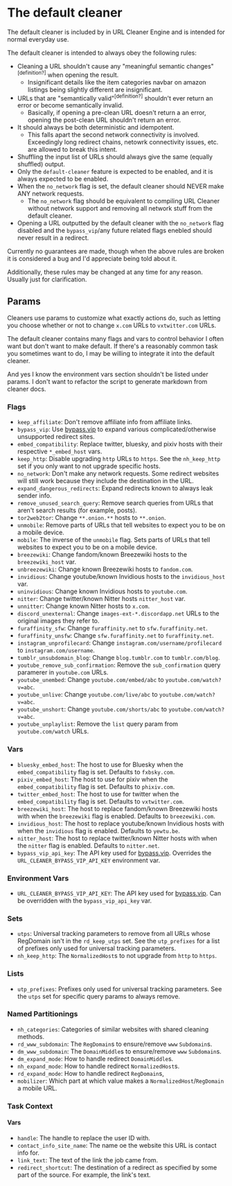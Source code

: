 # The default cleaner

The default cleaner is included by in URL Cleaner Engine and is intended for normal everyday use.

The default cleaner is intended to always obey the following rules:

- Cleaning a URL shouldn't cause any "meaningful semantic changes"<sup>[definition?]</sup> when opening the result.
  - Insignificant details like the item categories navbar on amazon listings being slightly different are insignificant.
- URLs that are "semantically valid"<sup>[definition?]</sup> shouldn't ever return an error or become semantically invalid.
  - Basically, if opening a pre-clean URL doesn't return a an error, opening the post-clean URL shouldn't return an error.
- It should always be both deterministic and idempotent.
  - This falls apart the second network connectivity is involved. Exceedingly long redirect chains, netowrk connectivity issues, etc. are allowed to break this intent.
- Shuffling the input list of URLs should always give the same (equally shuffled) output.
- Only the `default-cleaner` feature is expected to be enabled, and it is always expected to be enabled.
- When the `no_network` flag is set, the default cleaner should NEVER make ANY network requests.
  - The `no_network` flag should be equivalent to compiling URL Cleaner without network support and removing all network stuff from the default cleaner.
- Opening a URL outputted by the default cleaner with the `no_network` flag disabled and the `bypass_vip`/any future related flags enebled should never result in a redirect.

Currently no guarantees are made, though when the above rules are broken it is considered a bug and I'd appreciate being told about it.

Additionally, these rules may be changed at any time for any reason. Usually just for clarification.

## Params

Cleaners use params to customize what exactly actions do, such as letting you choose whether or not to change `x.com` URLs to `vxtwitter.com` URLs.

The default cleaner contains many flags and vars to control behavior I often want but don't want to make default. If there's a reasonably common task you sometimes want to do, I may be willing to integrate it into the default cleaner.

And yes I know the environment vars section shouldn't be listed under params. I don't want to refactor the script to generate markdown from cleaner docs.

<!--cmd scripts/gen-docs.py-->
### Flags

- `keep_affiliate`: Don't remove affiliate info from affiliate links.
- `bypass_vip`: Use [bypass.vip](https://bypass.vip) to expand various complicated/otherwise unsupported redirect sites.
- `embed_compatibility`: Replace twitter, bluesky, and pixiv hosts with their respective `*_embed_host` vars.
- `keep_http`: Disable upgrading `http` URLs to `https`. See the `nh_keep_http` set if you only want to not upgrade specific hosts.
- `no_network`: Don't make any network requests. Some redirect websites will still work because they include the destination in the URL.
- `expand_dangerous_redirects`: Expand redirects known to always leak sender info.
- `remove_unused_search_query`: Remove search queries from URLs that aren't search results (for example, posts).
- `tor2web2tor`: Change `**.onion.**` hosts to `**.onion`.
- `unmobile`: Remove parts of URLs that tell websites to expect you to be on a mobile device.
- `mobile`: The inverse of the `unmobile` flag. Sets parts of URLs that tell websites to expect you to be on a mobile device.
- `breezewiki`: Change fandom/known Breezewiki hosts to the `breezewiki_host` var.
- `unbreezewiki`: Change known Breezewiki hosts to `fandom.com`.
- `invidious`: Change youtube/known Invidious hosts to the `invidious_host` var.
- `uninvidious`: Change known Invidious hosts to `youtube.com`.
- `nitter`: Change twitter/known Nitter hosts `nitter_host` var.
- `unnitter`: Change known Nitter hosts to `x.com`.
- `discord_unexternal`: Change `images-ext-*.discordapp.net` URLs to the original images they refer to.
- `furaffinity_sfw`: Change `furaffinity.net` to `sfw.furaffinity.net`.
- `furaffinity_unsfw`: Change `sfw.furaffinity.net` to `furaffinity.net`.
- `instagram_unprofilecard`: Change `instagram.com/username/profilecard` to `instagram.com/username`.
- `tumblr_unsubdomain_blog`: Change `blog.tumblr.com` to `tumblr.com/blog`.
- `youtube_remove_sub_confirmation`: Remove the `sub_confirmation` query paramerer in `youtube.com` URLs.
- `youtube_unembed`: Change `youtube.com/embed/abc` to `youtube.com/watch?v=abc`.
- `youtube_unlive`: Change `youtube.com/live/abc` to `youtube.com/watch?v=abc`.
- `youtube_unshort`: Change `youtube.com/shorts/abc` to `youtube.com/watch?v=abc`.
- `youtube_unplaylist`: Remove the `list` query param from `youtube.com/watch` URLs.

### Vars

- `bluesky_embed_host`: The host to use for Bluesky when the `embed_compatibility` flag is set. Defaults to `fxbsky.com`.
- `pixiv_embed_host`: The host to use for pixiv when the `embed_compatibility` flag is set. Defaults to `phixiv.com`.
- `twitter_embed_host`: The host to use for twitter when the `embed_compatibility` flag is set. Defaults to `vxtwitter.com`.
- `breezewiki_host`: The host to replace fandom/known Breezewiki hosts with when the `breezewiki` flag is enabled. Defaults to `breezewiki.com`.
- `invidious_host`: The host to replace youtube/known Invidious hosts with when the `invidious` flag is enabled. Defaults to `yewtu.be`.
- `nitter_host`: The host to replace twitter/known Nitter hosts with when the `nitter` flag is enabled. Defaults to `nitter.net`.
- `bypass_vip_api_key`: The API key used for [bypass.vip](https://bypass.vip). Overrides the `URL_CLEANER_BYPASS_VIP_API_KEY` environment var.

### Environment Vars

- `URL_CLEANER_BYPASS_VIP_API_KEY`: The API key used for [bypass.vip](https://bypass.vip). Can be overridden with the `bypass_vip_api_key` var.

### Sets

- `utps`: Universal tracking parameters to remove from all URLs whose RegDomain isn't in the `rd_keep_utps` set. See the `utp_prefixes` for a list of prefixes only used for universal tracking parameters.
- `nh_keep_http`: The `NormalizedHost`s to not upgrade from `http` to `https`.

### Lists

- `utp_prefixes`: Prefixes only used for universal tracking parameters. See the `utps` set for specific query params to always remove.

### Named Partitionings

- `nh_categories`: Categories of similar websites with shared cleaning methods.
- `rd_www_subdomain`: The `RegDomain`s to ensure/remove `www` `Subdomain`s.
- `dm_www_subdomain`: The `DomainMiddle`s to ensure/remove `www` `Subdomain`s.
- `dm_expand_mode`: How to handle redirect `DomainMiddle`s.
- `nh_expand_mode`: How to handle redirect `NormalizedHost`s.
- `rd_expand_mode`: How to handle redirect `RegDomain`s,
- `mobilizer`: Which part at which value makes a `NormalizedHost`/`RegDomain` a mobile URL.

### Task Context

#### Vars

- `handle`: The handle to replace the user ID with.
- `contact_info_site_name`: The name oe the website this URL is contact info for.
- `link_text`: The text of the link the job came from.
- `redirect_shortcut`: The destination of a redirect as specified by some part of the source. For example, the link's text.
<!--/cmd-->
